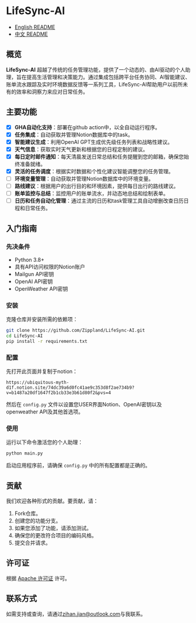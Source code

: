 # LifeSync-AI

- [English README](README_EN.md)
- [中文 README](README.md)

## 概览
**LifeSync-AI** 超越了传统的任务管理功能，提供了一个动态的、由AI驱动的个人助理，旨在提高生活管理和决策能力。通过集成包括跨平台任务协同、AI智能建议、账单流水跟踪及实时环境数据反馈等一系列工具，LifeSync-AI帮助用户以前所未有的效率和洞察力来应对日常任务。

## 主要功能
- [X] **GHA自动化支持**：部署在github action中，以全自动运行程序。
- [X] **任务集成**：自动获取并管理Notion数据库中的task。
- [X] **智能建议生成**：利用OpenAI GPT生成优先级任务列表和战略性建议。
- [X] **天气信息**：获取实时天气更新和根据您的日程定制的建议。
- [X] **每日定时邮件通知**：每天清晨发送日常总结和任务提醒到您的邮箱，确保您始终准备就绪。
- [X] **灵活的任务调度**：根据实时数据和个性化建议智能调整您的任务管理。
- [ ] **环境变量管理**：自动获取并管理Notion数据库中的环境变量。
- [ ] **路线建议**：根据用户的出行目的和环境因素，提供每日出行的路线建议。
- [ ] **账单监控与总结**：监控用户的账单流水，并动态地总结和绘制表单。
- [ ] **日历和任务自动化管理**：通过主流的日历和task管理工具自动增删改查日历日程和日常任务。

## 入门指南

### 先决条件
- Python 3.8+
- 具有API访问权限的Notion账户
- Mailgun API密钥
- OpenAI API密钥
- OpenWeather API密钥

### 安装
克隆仓库并安装所需的依赖项：
```bash
git clone https://github.com/Zippland/LifeSync-AI.git
cd LifeSync-AI
pip install -r requirements.txt
```

### 配置
先打开此页面并复制于notion：
```
https://ubiquitous-myth-d1f.notion.site/74dc39a6d0fc41ae9c353d8f2ae734b9?v=b1487a20df1647f2b1cb33e3b61d80f2&pvs=4
```
然后在 `config.py` 文件以设置您USER界面Notion、OpenAI密钥以及openweather API及其他首选项。

### 使用
运行以下命令激活您的个人助理：
```bash
python main.py
```
启动应用程序前，请确保 `config.py` 中的所有配置都是正确的。

## 贡献
我们欢迎各种形式的贡献。要贡献，请：
1. Fork仓库。
2. 创建您的功能分支。
3. 如果您添加了功能，请添加测试。
4. 确保您的更改符合项目的编码风格。
5. 提交合并请求。

## 许可证
根据 [Apache 许可证](LICENSE) 许可。

## 联系方式
如需支持或查询，请通过[zihan.jian@outlook.com](mailto:zihan.jian@outlook.com)与我联系。
